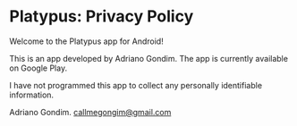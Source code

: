 # Platypus: Privacy Policy
Welcome to the Platypus app for Android!

This is an app developed by Adriano Gondim. The app is currently available on Google Play.

I have not programmed this app to collect any personally identifiable information.

Adriano Gondim.
callmegongim@gmail.com
